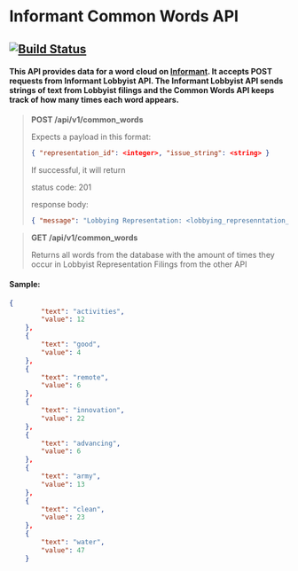 # Informant Common Words API
[![Build Status](https://travis-ci.org/jtrtj/informant_common_words.svg?branch=master)](https://travis-ci.org/jtrtj/informant_common_words)
---

#### This API provides data for a word cloud on [Informant](https://informant-lobby.herokuapp.com). It accepts POST requests from Informant Lobbyist API. The Informant Lobbyist API sends strings of text from Lobbyist filings and the Common Words API keeps track of how many times each word appears.

> __POST /api/v1/common_words__
>
> Expects a payload in this format:
> ```json 
> { "representation_id": <integer>, "issue_string": <string> }
> ```
> If successful, it will return 
>
> status code: 201
>
> response body: 
> ```json
> { "message": "Lobbying Representation: <lobbying_represenntation_id> issue logged in common words system." }
> ```
  
> __GET /api/v1/common_words__
>
> Returns all words from the database with the amount of times they occur in Lobbyist Representation Filings from the other API
#### Sample:
```json
{
        "text": "activities",
        "value": 12
    },
    {
        "text": "good",
        "value": 4
    },
    {
        "text": "remote",
        "value": 6
    },
    {
        "text": "innovation",
        "value": 22
    },
    {
        "text": "advancing",
        "value": 6
    },
    {
        "text": "army",
        "value": 13
    },
    {
        "text": "clean",
        "value": 23
    },
    {
        "text": "water",
        "value": 47
    }
```
